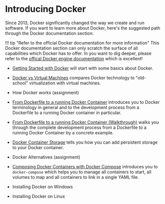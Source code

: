 # Introducing Docker

Since 2013, Docker significantly changed the way we create and run software. If you want to learn more about Docker, 
here's the suggested path through the Docker documentation section:

!!! tip "Refer to the official Docker documentation for more information"
    This Docker documentation section can only scratch the surface of all capabilities which Docker has to offer. In you want
    to dig deeper, please refer to the [offical Docker engine documentation](https://docs.docker.com/engine/) which is excellent!
    
* [Getting Started with Docker](docker_introduction.md) will start with some basics about Docker.

* [Docker vs Virtual Machines](docker_vs_virtual_machines.md) compares Docker technology to "old-school" virtualization with virtual machines.

* How Docker works (assignment)

* [From Dockerfile to a running Docker Container](docker_dockerfile_2_container.md) introduces you to Docker terminology 
in general and to the development process from a Dockerfile to a running Docker container in particular.

* [From Dockerfile to a running Docker Container (Walkthrough)](docker_dockerfile_2_container_by_example.md) 
walks you through the complete development process from a Dockerfile to a running Docker Container by a concrete example.

* [Docker Container Storage](docker_storage.md) tells you how you can add persistent storage to your Docker container.

* Docker Alternatives (assignment)

* [Composing Docker Containers with Docker Compose](docker_compose.md) introduces you to `docker-compose` which helps 
you to manage all containers to start, all volumes to map and all containers to link in a single YAML file.

* Installing Docker on Windows

* Installing Docker on Linux

